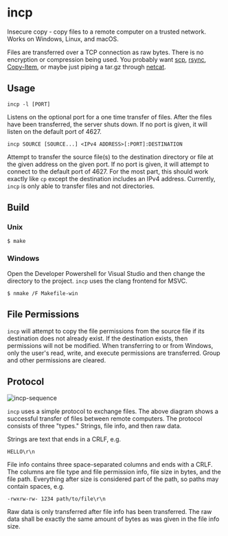 # incp
Insecure copy - copy files to a remote computer on a trusted network. Works on Windows, Linux, and macOS.

Files are transferred over a TCP connection as raw bytes. There is no encryption or compression being used. You probably want [scp](https://man.freebsd.org/cgi/man.cgi?query=scp&sektion=1&n=1), [rsync](https://man.freebsd.org/cgi/man.cgi?query=rsync&apropos=0&sektion=0&manpath=FreeBSD+8.0-RELEASE+and+Ports&format=html), [Copy-Item](https://learn.microsoft.com/en-us/powershell/module/microsoft.powershell.management/copy-item?view=powershell-7.4), or maybe just piping a tar.gz through [netcat](https://man.freebsd.org/cgi/man.cgi?query=netcat&manpath=SuSE+Linux/i386+11.3).

## Usage
```
incp -l [PORT]
```
Listens on the optional port for a one time transfer of files. After the files have been transferred, the server shuts down. If no port is given, it will listen on the default port of 4627.
```
incp SOURCE [SOURCE...] <IPv4 ADDRESS>[:PORT]:DESTINATION
```
Attempt to transfer the source file(s) to the destination directory or file at the given address on the given port. If no port is given, it will attempt to connect to the default port of 4627. For the most part, this should work exactly like `cp` except the destination includes an IPv4 address. Currently, `incp` is only able to transfer files and not directories.

## Build
### Unix
```
$ make
```
### Windows
Open the Developer Powershell for Visual Studio and then change the directory to the project. `incp` uses the clang frontend for MSVC.
```
$ nmake /F Makefile-win
```

## File Permissions
`incp` will attempt to copy the file permissions from the source file if its destination does not already exist. If the destination exists, then permissions will not be modified. When transferring to or from Windows, only the user's read, write, and execute permissions are transferred. Group and other permissions are cleared.

## Protocol
![incp-sequence](https://github.com/ccassise/incp/assets/58533624/bb3510b4-9a40-467c-a4cf-e6313a822508)

`incp` uses a simple protocol to exchange files. The above diagram shows a successful transfer of files between remote computers. The protocol consists of three "types." Strings, file info, and then raw data.

Strings are text that ends in a CRLF, e.g.
```
HELLO\r\n
```

File info contains three space-separated columns and ends with a CRLF. The columns are file type and file permission info, file size in bytes, and the file path. Everything after size is considered part of the path, so paths may contain spaces, e.g.
```
-rwxrw-rw- 1234 path/to/file\r\n
```

Raw data is only transferred after file info has been transferred. The raw data shall be exactly the same amount of bytes as was given in the file info size.
